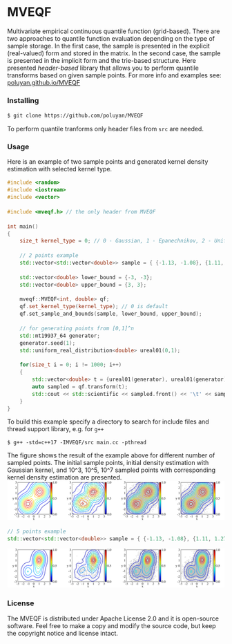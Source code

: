 MVEQF
==========
Multivariate empirical continuous quantile function (grid-based). There are two approaches to quantile function evaluation depending on the type of sample storage. In the first case, the sample is presented in the explicit (real-valued) form and stored in the matrix. In the second case, the sample is presented in the implicit form and the trie-based structure. Here presented *header-based* library that allows you to perform quantile transforms based on given sample points. For more info and examples see: [poluyan.github.io/MVEQF](https://poluyan.github.io/MVEQF/)
### Installing
```sh
$ git clone https://github.com/poluyan/MVEQF
```
To perform quantile tranforms only header files from `src` are needed.
### Usage
Here is an example of two sample points and generated kernel density estimation with selected kernel type.
```cpp
#include <random>
#include <iostream>
#include <vector>

#include <mveqf.h> // the only header from MVEQF 

int main()
{
	size_t kernel_type = 0; // 0 - Gaussian, 1 - Epanechnikov, 2 - Uniform, 3 - Biweight,  4 - Triweight, 5 - Laplacian

	// 2 points example
	std::vector<std::vector<double>> sample = { {-1.13, -1.08}, {1.11, 1.27} };

	std::vector<double> lower_bound = {-3, -3};
	std::vector<double> upper_bound = {3, 3};

	mveqf::MVEQF<int, double> qf;
	qf.set_kernel_type(kernel_type); // 0 is default
	qf.set_sample_and_bounds(sample, lower_bound, upper_bound);

	// for generating points from [0,1]^n
	std::mt19937_64 generator;
	generator.seed(1);
	std::uniform_real_distribution<double> ureal01(0,1);

	for(size_t i = 0; i != 1000; i++) 
	{
		std::vector<double> t = {ureal01(generator), ureal01(generator)};
		auto sampled = qf.transform(t);
		std::cout << std::scientific << sampled.front() << '\t' << sampled.back() << std::endl;
	}
}
```
To build this example specify a directory to search for include files and thread support library, e.g. for `g++`
```
$ g++ -std=c++17 -IMVEQF/src main.cc -pthread
```
The figure shows the result of the example above for different number of sampled points. The initial sample points, initial density estimation with Gaussian kernel, and 10^3, 10^5, 10^7 sampled points with corresponding kernel density estimation are presented.
![Alt text](./maps/2dpdfexample1.png)
```cpp
// 5 points example
std::vector<std::vector<double>> sample = { {-1.13, -1.08}, {1.11, 1.27}, {0.86, 0.74}, {0.97, 1.31}, {0.79, -1.15} };
```
![Alt text](./maps/2dpdfexample2.png)
### License
The MVEQF is distributed under Apache License 2.0 and it is open-source software. Feel free to make a copy and modify the source code, but keep the copyright notice and license intact.
